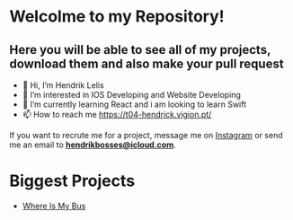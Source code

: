 # Welcolme to my Repository!

## Here you will be able to see all of my projects, download them and also make your pull request 

- 👋 Hi, I’m Hendrik Lelis
- 👀 I’m interested in IOS Developing and Website Developing
- 🌱 I’m currently learning React and i am looking to learn Swift
- 📫 How to reach me https://t04-hendrick.vigion.pt/

If you want to recrute me for a project, message me on [Instagram](https://www.instagram.com/liife_not_found/) or send me an email to **hendrikbosses@icloud.com**.

# Biggest Projects
 - [Where Is My Bus](https://t04-hendrick.vigion.pt/pap)
